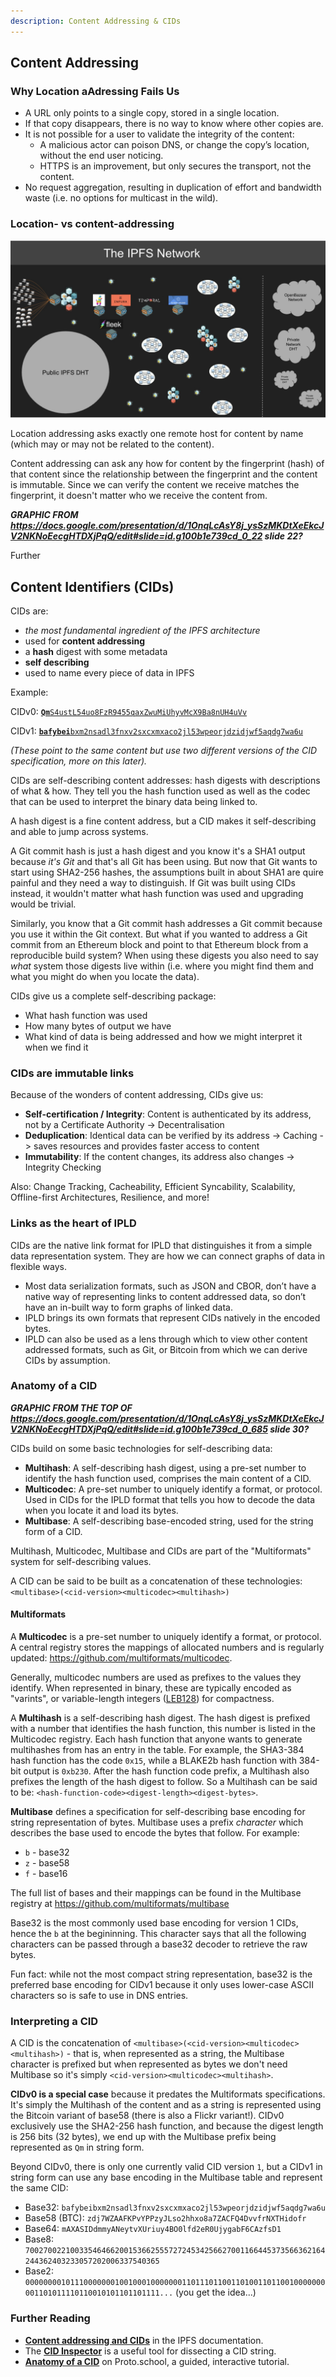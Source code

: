 ```yaml
---
description: Content Addressing & CIDs
---
```


## Content Addressing

### Why Location aAdressing Fails Us

* A URL only points to a single copy, stored in a single location.
* If that copy disappears, there is no way to know where other copies are.
* It is not possible for a user to validate the integrity of the content:
  * A malicious actor can poison DNS, or change the copy’s location, without the end user noticing.
  * HTTPS is an improvement, but only secures the transport, not the content.
* No request aggregation, resulting in duplication of effort and bandwidth waste (i.e. no options for multicast in the wild).

### Location- vs content-addressing

![](<../../.gitbook/assets/image (14).png>)

Location addressing asks exactly one remote host for content by name (which may or may not be related to the content).

Content addressing can ask any how for content by the fingerprint (hash) of that content since the relationship between the fingerprint and the content is immutable. Since we can verify the content we receive matches the fingerprint, it doesn't matter who we receive the content from.

***GRAPHIC FROM https://docs.google.com/presentation/d/1OnqLcAsY8j_ysSzMKDtXeEkcJV2NKNoEecgHTDXjPqQ/edit#slide=id.g100b1e739cd_0_22 slide 22?***

Further

## Content Identifiers (CIDs)

CIDs are:

* *the most fundamental ingredient of the IPFS architecture*
* used for **content addressing**
* a **hash** digest with some metadata
* **self describing**
* used to name every piece of data in IPFS

Example:

CIDv0: [<code>**Qm**S4ustL54uo8FzR9455qaxZwuMiUhyvMcX9Ba8nUH4uVv</code>](https://ipfs.io/ipfs/QmS4ustL54uo8FzR9455qaxZwuMiUhyvMcX9Ba8nUH4uVv)

CIDv1: [<code>**bafybei**bxm2nsadl3fnxv2sxcxmxaco2jl53wpeorjdzidjwf5aqdg7wa6u</code>](https://ipfs.io/ipfs/bafybeibxm2nsadl3fnxv2sxcxmxaco2jl53wpeorjdzidjwf5aqdg7wa6u)

*(These point to the same content but use two different versions of the CID specification, more on this later).*

CIDs are self-describing content addresses: hash digests with descriptions of what & how. They tell you the hash function used as well as the codec that can be used to interpret the binary data being linked to.

A hash digest is a fine content address, but a CID makes it self-describing and able to jump across systems.

A Git commit hash is just a hash digest and you know it's a SHA1 output because *it's Git* and that's all Git has been using. But now that Git wants to start using SHA2-256 hashes, the assumptions built in about SHA1 are quire painful and they need a way to distinguish. If Git was built using CIDs instead, it wouldn't matter what hash function was used and upgrading would be trivial.

Similarly, you know that a Git commit hash addresses a Git commit because you use it within the Git context. But what if you wanted to address a Git commit from an Ethereum block and point to that Ethereum block from a reproducible build system? When using these digests you also need to say *what* system those digests live within (i.e. where you might find them and what you might do when you locate the data).

CIDs give us a complete self-describing package:

* What hash function was used
* How many bytes of output we have
* What kind of data is being addressed and how we might interpret it when we find it

### CIDs are immutable links

Because of the wonders of content addressing, CIDs give us:

* **Self-certification / Integrity**: Content is authenticated by its address, not by a Certificate Authority -> Decentralisation
* **Deduplication**: Identical data can be verified by its address -> Caching -> saves resources and provides faster access to content
* **Immutability**: If the content changes, its address also changes -> Integrity Checking

Also: Change Tracking, Cacheability, Efficient Syncability, Scalability, Offline-first Architectures, Resilience, and more!

### Links as the heart of IPLD

CIDs are the native link format for IPLD that distinguishes it from a simple data representation system. They are how we can connect graphs of data in flexible ways.

* Most data serialization formats, such as JSON and CBOR, don’t have a native way of representing links to content addressed data, so don’t have an in-built way to form graphs of linked data.
* IPLD brings its own formats that represent CIDs natively in the encoded bytes.
* IPLD can also be used as a lens through which to view other content addressed formats, such as Git, or Bitcoin from which we can derive CIDs by assumption.

### Anatomy of a CID

***GRAPHIC FROM THE TOP OF https://docs.google.com/presentation/d/1OnqLcAsY8j_ysSzMKDtXeEkcJV2NKNoEecgHTDXjPqQ/edit#slide=id.g100b1e739cd_0_685 slide 30?***

CIDs build on some basic technologies for self-describing data:

* **Multihash**: A self-describing hash digest, using a pre-set number to identify the hash function used, comprises the main content of a CID.
* **Multicodec**: A pre-set number to uniquely identify a format, or protocol. Used in CIDs for the IPLD format that tells you how to decode the data when you locate it and load its bytes.
* **Multibase**: A self-describing base-encoded string, used for the string form of a CID.

Multihash, Multicodec, Multibase and CIDs are part of the "Multiformats" system for self-describing values.

A CID can be said to be built as a concatenation of these technologies: `<multibase>(<cid-version><multicodec><multihash>)`

#### Multiformats

A **Multicodec** is a pre-set number to uniquely identify a format, or protocol. A central registry stores the mappings of allocated numbers and is regularly updated: https://github.com/multiformats/multicodec.

Generally, multicodec numbers are used as prefixes to the values they identify. When represented in binary, these are typically encoded as "varints", or variable-length integers ([LEB128](https://en.wikipedia.org/wiki/LEB128)) for compactness.

A **Multihash** is a self-describing hash digest. The hash digest is prefixed with a number that identifies the hash function, this number is listed in the Multicodec registry. Each hash function that anyone wants to generate multihashes from has an entry in the table. For example, the SHA3-384 hash function has the code `0x15`, while a BLAKE2b hash function with 384-bit output is `0xb230`. After the hash function code prefix, a Multihash also prefixes the length of the hash digest to follow. So a Multihash can be said to be: `<hash-function-code><digest-length><digest-bytes>`.

**Multibase** defines a specification for self-describing base encoding for string representation of bytes. Multibase uses a prefix *character* which describes the base used to encode the bytes that follow. For example:

* `b` - base32
* `z` - base58
* `f` - base16

The full list of bases and their mappings can be found in the Multibase registry at https://github.com/multiformats/multibase

Base32 is the most commonly used base encoding for version 1 CIDs, hence the `b` at the begininning. This character says that all the following characters can be passed through a base32 decoder to retrieve the raw bytes.

Fun fact: while not the most compact string representation, base32 is the preferred base encoding for CIDv1 because it only uses lower-case ASCII characters so is safe to use in DNS entries.

### Interpreting a CID

A CID is the concatenation of `<multibase>(<cid-version><multicodec><multihash>)` - that is, when represented as a string, the Multibase character is prefixed but when represented as bytes we don't need Multibase so it's simply `<cid-version><multicodec><multihash>`.

**CIDv0 is a special case** because it predates the Multiformats specifications. It's simply the Multihash of the content and as a string is represented using the Bitcoin variant of base58 (there is also a Flickr variant!). CIDv0 exclusively use the SHA2-256 hash function, and because the digest length is 256 bits (32 bytes), we end up with the Multibase prefix being represented as `Qm` in string form.

Beyond CIDv0, there is only one currently valid CID version `1`, but a CIDv1 in string form can use any base encoding in the Multibase table and represent the same CID:

* Base32: `bafybeibxm2nsadl3fnxv2sxcxmxaco2jl53wpeorjdzidjwf5aqdg7wa6u`
* Base58 (BTC): `zdj7WZAAFKPvYPPzyJLso2hhxo8a7ZACFQ4DvvfrNXTHidofr`
* Base64: `mAXASIDdmmyANeytvXUriuy4BO0lfd2eR0UjygabF6CAzfsD1`
* Base8: `7002700221003354646620015366255572724534256627001166445373566362164244362403233057202006337540365`
* Base2: `0000000010111000000010010001000000011011101100110100110110010000000001101011110110010101101101111...` (you get the idea...)

### Further Reading

* [**Content addressing and CIDs**](https://docs.ipfs.io/concepts/content-addressing/) in the IPFS documentation.
* The [**CID Inspector**](https://cid.ipfs.io/) is a useful tool for dissecting a CID string.
* [**Anatomy of a CID**](https://proto.school/anatomy-of-a-cid/) on Proto.school, a guided, interactive tutorial.
